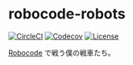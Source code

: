# robocode-robots

[![CircleCI][CircleCI Badge]][CircleCI]
[![Codecov][Codecov Badge]][Codecov]
[![License][License Badge]][License]

[CircleCI Badge]: https://circleci.com/gh/akihyro/robocode-robots.svg?style=shield
[CircleCI]: https://circleci.com/gh/akihyro/robocode-robots
[Codecov Badge]: https://codecov.io/gh/akihyro/robocode-robots/branch/master/graph/badge.svg
[Codecov]: https://codecov.io/gh/akihyro/robocode-robots
[License Badge]: https://img.shields.io/badge/license-Apache%202.0-brightgreen.svg
[License]: LICENSE.txt

[Robocode] で戦う僕の戦車たち。  

[Robocode]: http://robocode.sourceforge.net/
